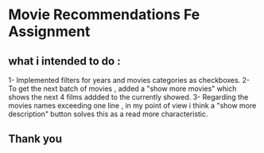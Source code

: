 # Movie Recommendations Fe Assignment

## what i intended to do : 
1- Implemented filters for years and movies categories as checkboxes.
2- To get the next batch of movies , added a "show more movies" which shows the next 4 films addded to the currently showed.
3- Regarding the movies names exceeding one line , in my point of view  i think a "show more description" button solves this as a read more characteristic.

## Thank you
